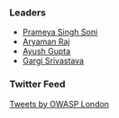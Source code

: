 ### Leaders
* [Prameya Singh Soni](mailto:prameyasingh.soni@owasp.org)
* [Aryaman Raj](mailto:aryaman.raj@owasp.org)
* [Ayush Gupta](mailto:ayush.gupta@owasp.org)
* [Gargi Srivastava](mailto:gargi.srivastava@owasp.org)


### Twitter Feed

<a class="twitter-timeline" data-width="100%" data-height="600" data-theme="light" href="https://twitter.com/OWASPLondon?ref_src=twsrc%5Etfw">Tweets by OWASP London</a> <script async src="https://platform.twitter.com/widgets.js" charset="utf-8"></script>
